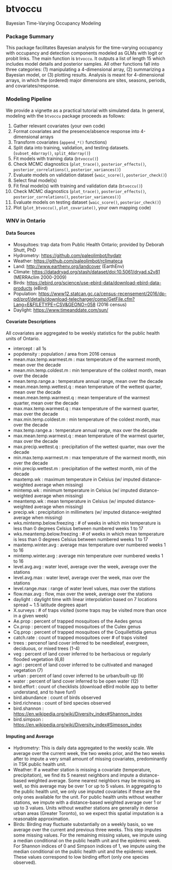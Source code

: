 # btvoccu
Bayesian Time-Varying Occupancy Modeling

### Package Summary
This package facilitates Bayesian analysis for the time-varying occupancy with occupancy and detection components modeled as GLMs with logit or probit links. The main function is `btvoccu`. It outputs a list of length 15 which includes model details and posterior samples. All other functions fall into three categories: (1) manipulating a 4-dimensional array, (2) summarizing a Bayesian model, or (3) plotting results. Analysis is meant for 4-dimensional arrays, in which the (ordered) major dimensions are sites, seasons, periods, and covariates/response.

### Modeling Pipeline
We provide a vignette as a practical tutorial with simulated data. In general, modeling with the `btvoccu` package proceeds as follows:
1. Gather relevant covariates (your own code)
2. Format covariates and the presence/absence response into 4-dimensional arrays
3. Transform covariates (`append_*()` functions)
4. Split data into training, validation, and testing datasets. (`subset_4darray()`, `split_4darray()`)
5. Fit models with training data (`btvoccu()`)
6. Check MCMC diagnostics (`plot_trace()`, `posterior_effects()`, `posterior_correlations()`, `posterior_variances()`)
7. Evaluate models on validation dataset (`waic_score()`, `posterior_check()`)
8. Select final model(s)
9. Fit final model(s) with training and validation data (`btvoccu()`)
10. Check MCMC diagnostics (`plot_trace()`, `posterior_effects()`, `posterior_correlations()`, `posterior_variances()`)
11. Evaluate models on testing dataset (`waic_score()`, `posterior_check()`)
12. Plot (`plot_btvoccu()`, `plot_covariate()`, your own mapping code)

### WNV in Ontario

#### Data Sources
* Mosquitoes: trap data from Public Health Ontario; provided by Deborah Shutt, PhD
* Hydrometry: https://github.com/paleolimbot/hydatr
* Weather: https://github.com/paleolimbot/rclimateca
* Land: http://www.earthenv.org/landcover (EarthEnv)
* Climate: https://datadryad.org/stash/dataset/doi:10.5061/dryad.s2v81 (MERRAclim 2000-2009)
* Birds: https://ebird.org/science/use-ebird-data/download-ebird-data-products (eBird)
* Population: https://www12.statcan.gc.ca/census-recensement/2016/dp-pd/prof/details/download-telecharger/comp/GetFile.cfm?Lang=E&FILETYPE=CSV&GEONO=058 (2016 census)
* Daylight: https://www.timeanddate.com/sun/

#### Covariate Descriptions
All covariates are aggregated to be weekly statistics for the public health units of Ontario.
* intercept : all 1s
* popdensity : population / area from 2016 census
* mean.max.temp.warmest.m : max temperature of the warmest month, mean over the decade
* mean.min.temp.coldest.m : min temperature of the coldest month, mean over the decade
* mean.temp.range.a : temperature annual range, mean over the decade
* mean.mean.temp.wettest.q : mean temperature of the wettest quarter, mean over the decade
* mean.mean.temp.warmest.q : mean temperature of the warmest quarter, mean over the decade
* max.max.temp.warmest.q : max temperature of the warmest quarter, max over the decade
* max.min.temp.coldest.m : min temperature of the coldest month, max over the decade
* max.temp.range.a : temperature annual range, max over the decade
* max.mean.temp.warmest.q : mean temperature of the warmest quarter, max over the decade
* max.precip.wettest.q : precipitation of the wettest quarter, max over the decade
* min.max.temp.warmest.m : max temperature of the warmest month, min over the decade
* min.precip.wettest.m : precipitation of the wettest month, min of the decade
* maxtemp.wk : maximum temperature in Celsius (w/ imputed distance-weighted average when missing)
* mintemp.wk : minimum temperature in Celsius (w/ imputed distance-weighted average when missing)
* meantemp.wk : mean temperature in Celsius (w/ imputed distance-weighted average when missing)
* precip.wk : precipitation in millimeters (w/ imputed distance-weighted average when missing)
* wks.mintemp.below.freezing : # of weeks in which min temperature is less than 0 degrees Celsius between numbered weeks 1 to 17
* wks.meantemp.below.freezing : # of weeks in which mean temperature is less than 0 degrees Celsius between numbered weeks 1 to 17
* maxtemp.winter.avg : average max temperature over numbered weeks 1 to 16
* mintemp.winter.avg : average min temperature over numbered weeks 1 to 16
* level.avg.avg : water level, average over the week, average over the stations
* level.avg.max : water level, average over the week, max over the stations
* level.range.max : range of water level values, max over the stations
* flow.max.avg : flow, max over the week, average over the stations
* daylight : daylight time with linear interpolation based on 7 locations spread ~ 1.5 latitude degrees apart 
* X.surveys : # of traps visited (some traps may be visited more than once in a given week)
* Ae.prop : percent of trapped mosquitoes of the Aedes genus
* Cx.prop : percent of trapped mosquitoes of the Culex genus
* Cq.prop : percent of trapped mosquitoes of the Coquillettidia genus
* catch.rate : count of trapped mosquitoes over # of traps visited
* trees : percenof land cover inferred to be needleleaf, evergreen, deciduous, or mixed trees (1-4)
* veg : percent of land cover inferred to be herbacious or regularly flooded vegetation (6,8)
* agri : percent of land cover inferred to be cultivated and managed vegetation (7)
* urban : percent of land cover inferred to be urban/built-up (9)
* water : percent of land cover inferred to be open water (12)
* bird.effort : count of checklists (download eBird mobile app to better understand, and to have fun!)
* bird.abundance : count of birds observed
* bird.richness : count of bird species observed
* bird.shannon : https://en.wikipedia.org/wiki/Diversity_index#Shannon_index
* bird.simpson : https://en.wikipedia.org/wiki/Diversity_index#Simpson_index

#### Imputing and Average
* Hydrometry: This is daily data aggregated to the weekly scale. We average over the current week, the two weeks prior, and the two weeks after to impute a very small amount of missing covariates, predominantly in TSK public health unit. 
* Weather: If a weather station is missing a covariate (temperature, precipitation), we find its 5 nearest neighbors and impute a distance-based weighted average. Some nearest neighbors may be missing as well, so this average may be over 1 or up to 5 values. In aggregating to the public health unit, we only use imputed covariates if these are the only ones available for the unit. For public health units without weather stations, we impute with a distance-based weighted average over 1 or up to 3 values. Units without weather stations are generally in dense urban areas (Greater Toronto), so we expect this spatial imputation is a reasonable approximation. 
* Birds: Birding may fluctuate substantially on a weekly basis, so we average over the current and previous three weeks. This step imputes some missing values. For the remaining missing values, we impute using a median conditional on the public health unit and the epidemic week. For Shannon indices of 0 and Simpson indices of 1, we impute using the median conditional on the public health unit and the epidemic week. These values correspond to low birding effort (only one species observed). 
